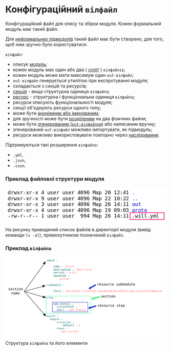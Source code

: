 # Конфігураційний <code>вілфайл</code>

Конфігураційний файл для опису та збірки модуля. Кожен формальний модуль має такий файл.

Для [неформальних підмодулів](SubmoduleInformal.md) такий файл має бути створено, для того, щоб ним зручно було користуватися.

`вілфайл`:
- описує [модуль](Module.md#Модуль);
- кожен модуль має один або два ( [спліт](WillFileNamedAndSplit.md#cпліт-вілфайл) ) `вілфайлів`;
- кожен модуль може мати максимум один `out-вілфайл`;
- `out-вілфайл` генерується утилітою при експротуванні модуля;
- складається з секцій та ресурсів;
- [секція](Structure.md#Секція-вілфайла) - вища структурна одиниця `вілфайлa`;
- [ресурс](Structure.md#Ресурси) - структурна і функціональна одиниця `вілфайлa`;
- ресурси описують функціональності модуля;
- секції об'єднують ресурси одного типу;
- може бути [анонімним або іменованим](WillFileNamedAndSplit.md#Іменований-вілфайл);
- для зручності може бути [розділеним](WillFileNamedAndSplit.md#Спліт-вілфайл) на два фізичних файли;
- може бути [згенерованим (`out-вілфайлом`)](WillFileExported.md#експортований-вілфайл-out-вілфайл) або написаним вручну;
- згенерований `out-вілфайл` можливо імпортувати, як підмодуль;
- ресурси можливо використовувати повторно через [наслідування](Inheritance.md).

Підтримуються такі розширення `вілфайла`:
- `.yml`,
- `.json`,
- `.cson`.  

### Приклад файлової структури модуля

![will.file.png](../../images/will.file.png)

На рисунку приведений список файлів в директорії модуля (вивід команди `ls -al`), прямокутником позначений `вілфайл`.

### Приклад `вілфайла`

![will.file.inner.png](../../images/will.file.inner.png)

Структура `вілфайла` та його елементи
